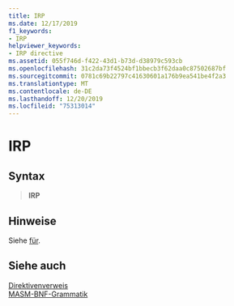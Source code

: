 ```yaml
---
title: IRP
ms.date: 12/17/2019
f1_keywords:
- IRP
helpviewer_keywords:
- IRP directive
ms.assetid: 055f746d-f422-43d1-b73d-d38979c593cb
ms.openlocfilehash: 31c2da73f4524bf1bbecb3f62daa0c87502687bf
ms.sourcegitcommit: 0781c69b22797c41630601a176b9ea541be4f2a3
ms.translationtype: MT
ms.contentlocale: de-DE
ms.lasthandoff: 12/20/2019
ms.locfileid: "75313014"
---
```

# <a name="irp"></a>IRP

## <a name="syntax"></a>Syntax

> **IRP**

## <a name="remarks"></a>Hinweise

Siehe [für](for-masm.md).

## <a name="see-also"></a>Siehe auch

[Direktivenverweis](directives-reference.md)\
[MASM-BNF-Grammatik](masm-bnf-grammar.md)
